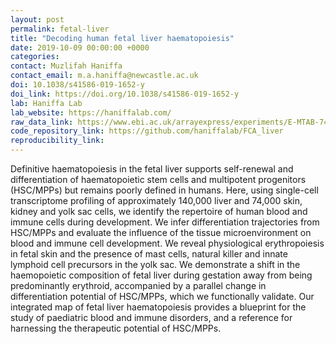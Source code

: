 ```yaml
---
layout: post
permalink: fetal-liver
title: "Decoding human fetal liver haematopoiesis"
date: 2019-10-09 00:00:00 +0000
categories: 
contact: Muzlifah Haniffa
contact_email: m.a.haniffa@newcastle.ac.uk
doi: 10.1038/s41586-019-1652-y 
doi_link: https://doi.org/10.1038/s41586-019-1652-y
lab: Haniffa Lab
lab_website: https://haniffalab.com/
raw_data_link: https://www.ebi.ac.uk/arrayexpress/experiments/E-MTAB-7407/
code_repository_link: https://github.com/haniffalab/FCA_liver 
reproducibility_link: 
---
```

Definitive haematopoiesis in the fetal liver supports self-renewal and differentiation of haematopoietic stem cells and multipotent progenitors (HSC/MPPs) but remains poorly defined in humans. Here, using single-cell transcriptome profiling of approximately 140,000 liver and 74,000 skin, kidney and yolk sac cells, we identify the repertoire of human blood and immune cells during development. We infer differentiation trajectories from HSC/MPPs and evaluate the influence of the tissue microenvironment on blood and immune cell development. We reveal physiological erythropoiesis in fetal skin and the presence of mast cells, natural killer and innate lymphoid cell precursors in the yolk sac. We demonstrate a shift in the haemopoietic composition of fetal liver during gestation away from being predominantly erythroid, accompanied by a parallel change in differentiation potential of HSC/MPPs, which we functionally validate. Our integrated map of fetal liver haematopoiesis provides a blueprint for the study of paediatric blood and immune disorders, and a reference for harnessing the therapeutic potential of HSC/MPPs.